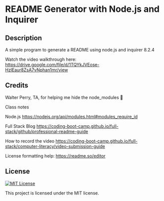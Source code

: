 # README Generator with Node.js and Inquirer
  ## Description
  A simple program to generate a README using node.js and inquirer 8.2.4 

Watch the video walkthrough here: https://drive.google.com/file/d/1TQYkJVEose-HzlEaur8ZsA7vNphan1mr/view

  ## Credits
Walter Perry, TA, for helping me hide the node_modules 🙌

Class notes

Node.js https://nodejs.org/api/modules.html#modules_require_id

Full Stack Blog https://coding-boot-camp.github.io/full-stack/github/professional-readme-guide

How to record the video https://coding-boot-camp.github.io/full-stack/computer-literacy/video-submission-guide

License formatting help: https://readme.so/editor

## License
[![MIT License](https://img.shields.io/badge/License-MIT-green.svg)](https://choosealicense.com/licenses/mit/)

This project is licensed under the MIT license.

